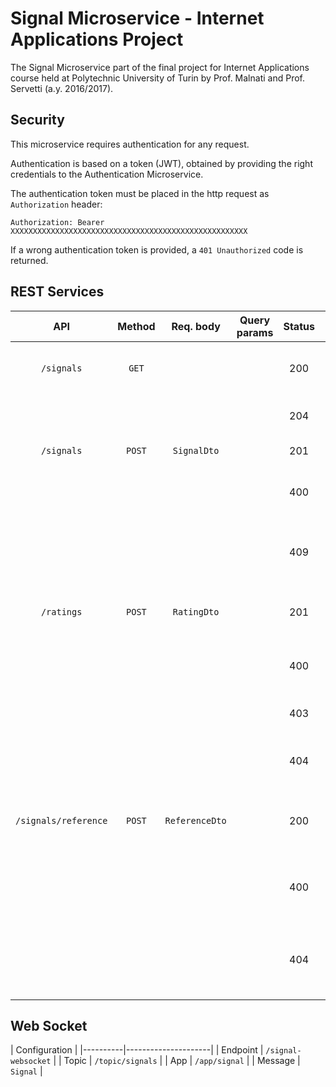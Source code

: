 # Signal Microservice - Internet Applications Project

The Signal Microservice part of the final project for Internet Applications course held at Polytechnic University of Turin by Prof. Malnati and Prof. Servetti (a.y. 2016/2017).

## Security

This microservice requires authentication for any request. 

Authentication is based on a token (JWT), obtained by providing the right credentials to the Authentication Microservice.

The authentication token must be placed in the http request as `Authorization` header:

`Authorization: Bearer XXXXXXXXXXXXXXXXXXXXXXXXXXXXXXXXXXXXXXXXXXXXXXXXXXXXX	` 

If a wrong authentication token is provided, a `401 Unauthorized` code is returned.

## REST Services

| API	               | Method | Req. body  | Query params | Status | Resp. body | Meaning    					  |
|:--------------------:|:------:|:----------:|:------------:|:------:|:----------:|:-------------------------------|
| `/signals`           | `GET`  |            |              | 200    | `List<Signal>` | Get the signals currently active |
|                      |        |            |              | 204    |            | No signals currently active |
| `/signals`           | `POST` | `SignalDto`  |              | 201    |            | Create a new signal |
|                      |        |            |              | 400    |            | The signal is not valid, bad request |
|                      |        |            |              | 409    |            | A signal for the same coordinates already exists |
| `/ratings`           | `POST` | `RatingDto`  |              | 201    |            | Add a new rating for a given signal |
|                      |        |            |              | 400    |            | The rating is not valid, bad request |
|                      |        |            |              | 403    |            | The signal to rate has expired |
|                      |        |            |              | 404    |            | The signal to rate doesn't exist |
| `/signals/reference` | `POST` |`ReferenceDto`|              | 200    |            | The given signal has been correctly referenced |
|                      |        |            |              | 400    |            | The reference is not valid, bad request |
|                      |        |            |              | 404    |            | The signal to reference doesn't exist (anymore) |

## Web Socket

|          Configuration         |
|----------|---------------------|
| Endpoint | `/signal-websocket` |
| Topic    | `/topic/signals`    |
| App      | `/app/signal`       |
| Message  | `Signal`            |